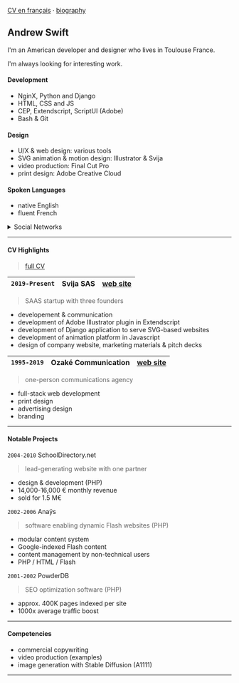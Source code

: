 [CV en français](CV%C2%A0(fran%C3%A7ais).md) · [biography](bio.md)

## Andrew Swift

I'm an American developer and designer who lives in Toulouse France.

I'm always looking for interesting work.

#### Development
- NginX, Python and Django
- HTML, CSS and JS
- CEP, Extendscript, ScriptUI (Adobe)
- Bash & Git

#### Design
- U/X & web design: various tools
- SVG animation & motion design: Illustrator & Svija
- video production: Final Cut Pro
- print design: Adobe Creative Cloud

#### Spoken Languages

- native English
- fluent French






<details><summary>Social Networks</summary>

networking:
[freelancermap](https://www.freelancermap.com/profile/andrew-swift) ·
[linkedin](https://www.linkedin.com/in/andrew-swift-89415014b/) ·
[upwork](https://www.upwork.com/freelancers/~01be05117193e5a372)

websites:
[svija.com](https://svija.com "building websites with Adobe Illustrator") ·
[blog.svija.love](https://blog.svija.love "company blog") ·
[ozake.com](https://ozake.com "design & web development") ·
[posnitubek.com](http://posnitubek.com "personal blog") ·
[dessin.acswift.com](http://dessin.acswift.com/ "drawing classes (in French)")

social:
[stack overflow](https://stackoverflow.com/users/72958/andy-swift "Stack Overflow profile page") ·
[reddit](https://www.reddit.com/user/AndrewCSwift "Reddit profile page") ·
[hacker news](https://news.ycombinator.com/user?id=AndrewSwift "Hacker News profile page") ·
[x](https://x.com/andysvija "X feed") ·
[discord](https://discord.com/users/798242260365738064 "Discord profile") · 
[flickr](https://www.flickr.com/photos/andrewcarrollswift/albums "classical drawings") ·
[instagram](https://instagram.com/acswift "photography") ·
[quora](https://www.quora.com/profile/Andrew-Swift-35 "questions and answers") ·
[mastodon](https://mastodon.social/@acswift "networking") ·
[threads](https://www.threads.net/@acswift "networking") ·
[bluesky](https://bsky.app/profile/acswift.bsky.social "networking")

inactive:
[youtube](https://www.youtube.com/@andysvija "unused") ·
[bēhance](https://www.behance.net/andrewswift "unused") ·
[facebook](https://www.facebook.com/andrewcswift "unused") ·
[tiktok](https://www.tiktok.com/@andysvija "unused")

</details>






---
#### CV Highlights

> [full CV](CV.md)


|`2019-Present` | Svija SAS | [web site](https://svija.com)|
|---------------|-----------|------------------------------|

> SAAS startup with three founders  
- developement & communication
- development of Adobe Illustrator plugin in Extendscript
- development of Django application to serve SVG-based websites
- development of animation platform in Javascript
- design of company website, marketing materials & pitch decks

`1995-2019`     | Ozaké Communication | [web site](https://ozake.com)
|---|---|---|
> one-person communications agency
- full-stack web development
- print design
- advertising design
- branding

---
#### Notable Projects

`2004-2010` SchoolDirectory.net
> lead-generating website with one partner  
- design & development (PHP)
- 14,000-16,000 € monthly revenue
- sold for 1.5 M€

`2002-2006` Anaÿs
> software enabling dynamic Flash websites (PHP)
- modular content system
- Google-indexed Flash content
- content management by non-technical users
- PHP / HTML / Flash

`2001-2002` PowderDB
> SEO optimization software (PHP)
- approx. 400K pages indexed per site
- 1000x average traffic boost

---
#### Competencies

- commercial copywriting
- video production (examples)
- image generation with Stable Diffusion (A1111)

---
